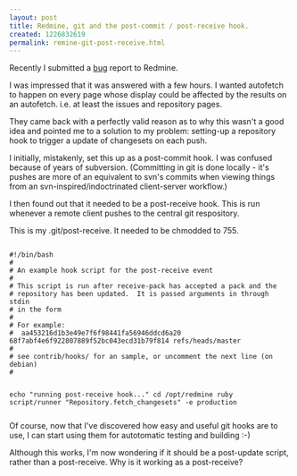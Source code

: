 ```yaml
--- 
layout: post
title: Redmine, git and the post-commit / post-receive hook.
created: 1226832619
permalink: remine-git-post-receive.html
---
```

Recently I submitted a <a href='http://www.redmine.org/issues/show/2192'>bug</a> report to Redmine.

I was impressed that it was answered with a few hours.  I wanted autofetch to happen on every page whose display could be affected by the results on an autofetch.  i.e. at least the issues and repository pages.

They came back with a perfectly valid reason as to why this wasn't a good idea and pointed me to a solution to my problem: setting-up a repository hook to trigger a update of changesets on each push.

I initially, mistakenly, set this up as a post-commit hook.  I was confused because of years of subversion.  (Committing in git is done locally - it's pushes are more of an equivalent to svn's commits when viewing things from an svn-inspired/indoctrinated client-server workflow.)

I then found out that it needed to be a post-receive hook.  This is run whenever a remote client pushes to the central git respository.

This is my .git/post-receive.  It needed to be chmodded to 755.

<code>
#!/bin/bash
#
# An example hook script for the post-receive event
#
# This script is run after receive-pack has accepted a pack and the
# repository has been updated.  It is passed arguments in through stdin
# in the form
#  <oldrev> <newrev> <refname>
# For example:
#  aa453216d1b3e49e7f6f98441fa56946ddcd6a20 68f7abf4e6f922807889f52bc043ecd31b79f814 refs/heads/master
#
# see contrib/hooks/ for an sample, or uncomment the next line (on debian)
#

echo "running post-receive hook..."
cd /opt/redmine
ruby script/runner "Repository.fetch_changesets" -e production


</code>
Of course, now that I've discovered how easy and useful git hooks are to use, I can start using them for autotomatic testing and building :-)

Although this works, I'm now wondering if it should be a post-update script, rather than a post-receive.  Why is it working as a post-receive?  
